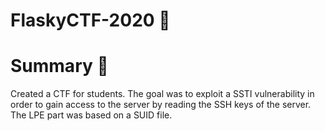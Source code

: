 # FlaskyCTF-2020 🦄

# **Summary** 👑
Created a CTF for students.
The goal was to exploit a SSTI vulnerability in order to gain access to the server by reading the SSH keys of the server.
The LPE part was based on a SUID file.
